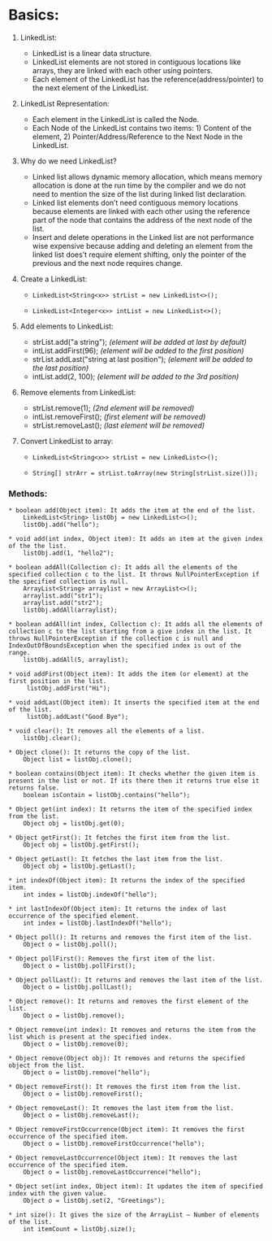 # Basics:
1. LinkedList: 
    * LinkedList is a linear data structure. 
    * LinkedList elements are not stored in contiguous locations like arrays, they are linked with each other using pointers.
    * Each element of the LinkedList has the reference(address/pointer) to the next element of the LinkedList.
    
2. LinkedList Representation: 
    * Each element in the LinkedList is called the Node. 
    * Each Node of the LinkedList contains two items: 1) Content of the element, 2) Pointer/Address/Reference to the Next Node in the LinkedList.

3. Why do we need LinkedList?
    * Linked list allows dynamic memory allocation, which means memory allocation is done at the run time by the compiler and we do not need to mention the size of the list during linked list declaration.
    * Linked list elements don’t need contiguous memory locations because elements are linked with each other using the reference part of the node that contains the address of the next node of the list.
    * Insert and delete operations in the Linked list are not performance wise expensive because adding and deleting an element from the linked list does’t require element shifting, only the pointer of the previous and the next node requires change.
    
4. Create a LinkedList: 
    *     LinkedList<String<x>> strList = new LinkedList<>();
    *     LinkedList<Integer<x>> intList = new LinkedList<>();

5. Add elements to LinkedList: 
    * strList.add("a string"); _(element will be added at last by default)_
    * intList.addFirst(96); _(element will be added to the first position)_
    * strList.addLast("string at last position"); _(element will be added to the last position)_
    * intList.add(2, 100); _(element will be added to the 3rd position)_

6. Remove elements from LinkedList: 
    * strList.remove(1); _(2nd element will be removed)_
    * intList.removeFirst(); _(first element will be removed)_
    * strList.removeLast(); _(last element will be removed)_
    
7. Convert LinkedList to array: 
    *     LinkedList<String<x>> strList = new LinkedList<>();
    *     String[] strArr = strList.toArray(new String[strList.size()]);    
    
### Methods:

	* boolean add(Object item): It adds the item at the end of the list.  
	    LinkedList<String> listObj = new LinkedList<>();
	    listObj.add("hello");
		
	* void add(int index, Object item): It adds an item at the given index of the the list.
		listObj.add(1, "hello2");
		
	* boolean addAll(Collection c): It adds all the elements of the specified collection c to the list. It throws NullPointerException if the specified collection is null. 
		ArrayList<String> arraylist = new ArrayList<>();
		arraylist.add("str1");
		arraylist.add("str2");
		listObj.addAll(arraylist);
		
	* boolean addAll(int index, Collection c): It adds all the elements of collection c to the list starting from a give index in the list. It throws NullPointerException if the collection c is null and IndexOutOfBoundsException when the specified index is out of the range.
	    listObj.addAll(5, arraylist);
	
	* void addFirst(Object item): It adds the item (or element) at the first position in the list.
    	 listObj.addFirst("Hi");
	    
	* void addLast(Object item): It inserts the specified item at the end of the list.
	     listObj.addLast("Good Bye");
	     
    * void clear(): It removes all the elements of a list.
        listObj.clear();
        
    * Object clone(): It returns the copy of the list. 
        Object list = listObj.clone();
        
    * boolean contains(Object item): It checks whether the given item is present in the list or not. If its there then it returns true else it returns false.
    	boolean isContain = listObj.contains("hello");
    	
    * Object get(int index): It returns the item of the specified index from the list. 
   		Object obj = listObj.get(0);
   		
   	* Object getFirst(): It fetches the first item from the list. 
   	    Object obj = listObj.getFirst();
   	    
    * Object getLast(): It fetches the last item from the list. 
        Object obj = listObj.getLast(); 
        
    * int indexOf(Object item): It returns the index of the specified item.
    	int index = listObj.indexOf("hello");
    	
    * int lastIndexOf(Object item): It returns the index of last occurrence of the specified element.
        int index = listObj.lastIndexOf("hello");
        
    * Object poll(): It returns and removes the first item of the list. 
        Object o = listObj.poll();
        
    * Object pollFirst(): Removes the first item of the list. 
        Object o = listObj.pollFirst();
        
    * Object pollLast(): It returns and removes the last item of the list. 
        Object o = listObj.pollLast();    	  	    
   		
	* Object remove(): It returns and removes the first element of the list. 
		Object o = listObj.remove();
		
	* Object remove(int index): It removes and returns the item from the list which is present at the specified index. 
		Object o = listObj.remove(0);
		
    * Object remove(Object obj): It removes and returns the specified object from the list.  
    	Object o = listObj.remove("hello");
    	
    * Object removeFirst(): It removes the first item from the list. 
        Object o = listObj.removeFirst();
        
    * Object removeLast(): It removes the last item from the list. 
        Object o = listObj.removeLast();
        
    * Object removeFirstOccurrence(Object item): It removes the first occurrence of the specified item. 
        Object o = listObj.removeFirstOccurrence("hello");
        
    * Object removeLastOccurrence(Object item): It removes the last occurrence of the specified item. 
        Object o = listObj.removeLastOccurrence("hello"); 
		
	* Object set(int index, Object item): It updates the item of specified index with the given value.  
		Object o = listObj.set(2, "Greetings");
		
	* int size(): It gives the size of the ArrayList – Number of elements of the list.
		int itemCount = listObj.size();

 